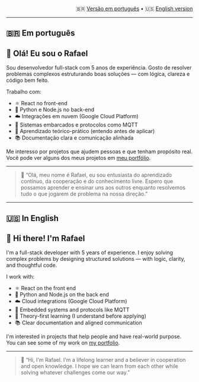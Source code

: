 <!-- Top Navigation -->
<p align="right">
  🇧🇷 <a href="#em-português">Versão em português</a> •
  🇺🇸 <a href="#in-english">English version</a>
</p>

---

## 🇧🇷 Em português

## 👋 Olá! Eu sou o Rafael

Sou desenvolvedor full-stack com 5 anos de experiência. Gosto de resolver problemas complexos estruturando boas soluções — com lógica, clareza e código bem feito.

Trabalho com:

- ⚛️ React no front-end
- 🐍 Python e Node.js no back-end
- ☁️ Integrações em nuvem (Google Cloud Platform)
- 🔌 Sistemas embarcados e protocolos como MQTT
- 🧠 Aprendizado teórico-prático (entendo antes de aplicar)
- 📚 Documentação clara e comunicação alinhada

Me interesso por projetos que ajudem pessoas e que tenham propósito real.  
Você pode ver alguns dos meus projetos em [meu portfólio](https://portfolio-rafaelsouza.netlify.app/).

---

> 💬 “Olá, meu nome é Rafael, eu sou entusiasta do aprendizado contínuo, da cooperação e do conhecimento livre. Espero que possamos aprender e ensinar uns aos outros enquanto resolvemos tudo o que jogarem de problema na nossa direção.”

---

## 🇺🇸 In English

## 👋 Hi there! I'm Rafael

I'm a full-stack developer with 5 years of experience. I enjoy solving complex problems by designing structured solutions — with logic, clarity, and thoughtful code.

I work with:

- ⚛️ React on the front end  
- 🐍 Python and Node.js on the back end  
- ☁️ Cloud integrations (Google Cloud Platform)  
- 🔌 Embedded systems and protocols like MQTT  
- 🧠 Theory-first learning (I understand before applying)  
- 📚 Clear documentation and aligned communication  

I'm interested in projects that help people and have real-world purpose.  
You can see some of my work on [my portfolio](https://portfolio-rafaelsouza.netlify.app/).

---

> 💬 “Hi, I'm Rafael. I'm a lifelong learner and a believer in cooperation and open knowledge. I hope we can learn from each other while solving whatever challenges come our way.”
